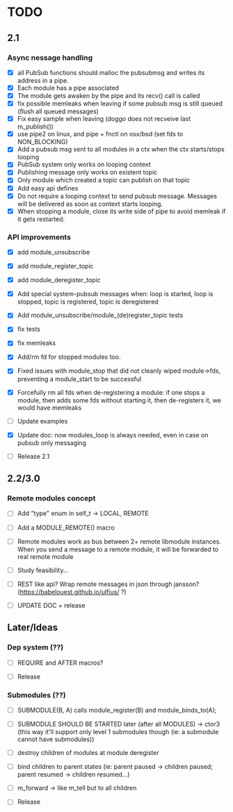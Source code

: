 # TODO

## 2.1

### Async nessage handling

- [x] all PubSub functions should malloc the pubsubmsg and writes its address in a pipe.
- [x] Each module has a pipe associated
- [x] The module gets awaken by the pipe and its recv() call is called
- [x] fix possible memleaks when leaving if some pubsub msg is still queued (flush all queued messages)
- [x] Fix easy sample when leaving (doggo does not recveive last m_publish())
- [x] use pipe2 on linux, and pipe + fnctl on osx/bsd (set fds to NON_BLOCKING)
- [x] Add a pubsub msg sent to all modules in a ctx when the ctx starts/stops looping
- [x] PubSub system only works on looping context
- [x] Publishing message only works on existent topic
- [x] Only module which created a topic can publish on that topic
- [x] Add easy api defines
- [x] Do not require a looping context to send pubsub message. Messages will be delivered as soon as context starts looping.
- [x] When stopping a module, close its write side of pipe to avoid memleak if it gets restarted.

### API improvements

- [x] add module_unsubscribe
- [x] add module_register_topic 
- [x] add module_deregister_topic

- [x] Add special system-pubsub messages when: loop is started, loop is stopped, topic is registered, topic is deregistered

- [x] Add module_unsubscribe/module_(de)register_topic tests
- [x] fix tests
- [x] fix memleaks

- [x] Add/rm fd for stopped modules too.

- [x] Fixed issues with module_stop that did not cleanly wiped module->fds, preventing a module_start to be successful

- [x] Forcefully rm all fds when de-registering a module: if one stops a module, then adds some fds without starting it, then de-registers it, we would have memleaks

- [ ] Update examples
- [x] Update doc: now modules_loop is always needed, even in case on pubsub only messaging

- [ ] Release 2.1

## 2.2/3.0

### Remote modules concept

- [ ] Add "type" enum in self_t -> LOCAL, REMOTE
- [ ] Add a MODULE_REMOTE() macro
- [ ] Remote modules work as bus between 2+ remote libmodule instances. When you send a message to a remote module, it will be forwarded to real remote module
- [ ] Study feasibility...
- [ ] REST like api? Wrap remote messages in json through jansson? (https://babelouest.github.io/ulfius/ ?)

- [ ] UPDATE DOC + release

## Later/Ideas

### Dep system (??)

- [ ] REQUIRE and AFTER macros?

- [ ] Release

### Submodules (??)

- [ ] SUBMODULE(B, A) calls module_register(B) and module_binds_to(A);
- [ ] SUBMODULE SHOULD BE STARTED later (after all MODULES) -> ctor3 (this way it'll support only level 1 submodules though (ie: a submodule cannot have submodules))
- [ ] destroy children of modules at module deregister
- [ ] bind children to parent states (ie: parent paused -> children paused; parent resumed -> children resumed...)
- [ ] m_forward -> like m_tell but to all children

- [ ] Release

